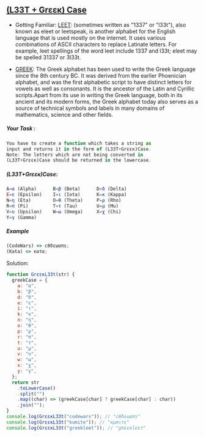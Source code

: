 ## [(L33T + Grεεκ) Case](https://www.codewars.com/kata/556025c8710009fc2d000011)

- Getting Familiar: <u>LEET</u>: (sometimes written as "1337" or "l33t"), also known as eleet or leetspeak, is another alphabet for the English language that is used mostly on the internet. It uses various combinations of ASCII characters to replace Latinate letters. For example, leet spellings of the word leet include 1337 and l33t; eleet may be spelled 31337 or 3l33t.

- <u>GREEK</u>: The Greek alphabet has been used to write the Greek language since the 8th century BC. It was derived from the earlier Phoenician alphabet, and was the first alphabetic script to have distinct letters for vowels as well as consonants. It is the ancestor of the Latin and Cyrillic scripts.Apart from its use in writing the Greek language, both in its ancient and its modern forms, the Greek alphabet today also serves as a source of technical symbols and labels in many domains of mathematics, science and other fields.

##### Your Task :

```js
You have to create a function which takes a string as
input and returns it in the form of (L33T+Grεεκ)Case.
Note: The letters which are not being converted in
(L33T+Grεεκ)Case should be returned in the lowercase.
```

##### (L33T+Grεεκ)Case:

```js
A=α (Alpha)      B=β (Beta)      D=δ (Delta)
E=ε (Epsilon)    I=ι (Iota)      K=κ (Kappa)
N=η (Eta)        O=θ (Theta)     P=ρ (Rho)
R=π (Pi)         T=τ (Tau)       U=μ (Mu)
V=υ (Upsilon)    W=ω (Omega)     X=χ (Chi)
Y=γ (Gamma)
```

##### Example

```js
(CodeWars) => cθδεωαπs;
(Kata) => κατα;
```

Solution:

```js
function GrεεκL33t(str) {
  greekCase = {
    a: "α",
    b: "β",
    d: "δ",
    e: "ε",
    i: "ι",
    k: "κ",
    n: "η",
    o: "θ",
    p: "ρ",
    r: "π",
    t: "τ",
    u: "μ",
    v: "υ",
    w: "ω",
    x: "χ",
    y: "γ",
  };
  return str
    .toLowerCase()
    .split("")
    .map((char) => (greekCase[char] ? greekCase[char] : char))
    .join("");
}
console.log(GrεεκL33t("codewars")); // "cθδεωαπs"
console.log(GrεεκL33t("kumite")); // "κμmιτε"
console.log(GrεεκL33t("greekleet")); // "gπεεκlεετ"
```
